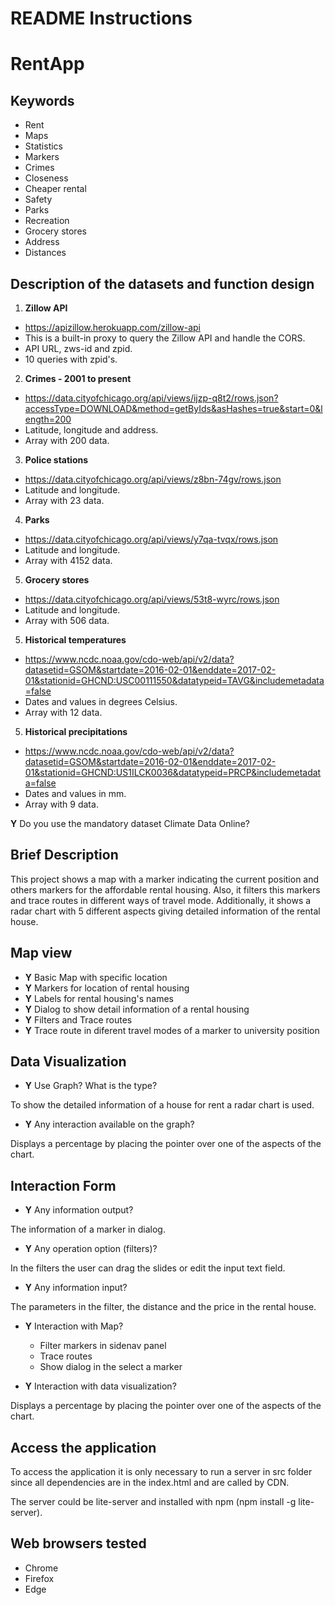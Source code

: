 # README Instructions

# RentApp

## Keywords

* Rent
* Maps
* Statistics
* Markers
* Crimes
* Closeness
* Cheaper rental
* Safety
* Parks
* Recreation
* Grocery stores
* Address
* Distances

## Description of the datasets and function design

1. __Zillow API__

* <https://apizillow.herokuapp.com/zillow-api>
* This is a built-in proxy to query the Zillow API and handle the CORS.
* API URL, zws-id and zpid.
* 10 queries with zpid's.

2. __Crimes - 2001 to present__

* <https://data.cityofchicago.org/api/views/ijzp-q8t2/rows.json?accessType=DOWNLOAD&method=getByIds&asHashes=true&start=0&length=200>
* Latitude, longitude and address.
* Array with 200 data.

3. __Police stations__

* <https://data.cityofchicago.org/api/views/z8bn-74gv/rows.json>
* Latitude and longitude.
* Array with 23 data.

4. __Parks__

* <https://data.cityofchicago.org/api/views/y7qa-tvqx/rows.json>
* Latitude and longitude.
* Array with 4152 data.

5. __Grocery stores__

* <https://data.cityofchicago.org/api/views/53t8-wyrc/rows.json>
* Latitude and longitude.
* Array with 506 data.

5. __Historical temperatures__

* <https://www.ncdc.noaa.gov/cdo-web/api/v2/data?datasetid=GSOM&startdate=2016-02-01&enddate=2017-02-01&stationid=GHCND:USC00111550&datatypeid=TAVG&includemetadata=false>
* Dates and values in degrees Celsius.
* Array with 12 data.

5. __Historical precipitations__

* <https://www.ncdc.noaa.gov/cdo-web/api/v2/data?datasetid=GSOM&startdate=2016-02-01&enddate=2017-02-01&stationid=GHCND:US1ILCK0036&datatypeid=PRCP&includemetadata=false>
* Dates and values in mm.
* Array with 9 data.

__Y__ Do you use the mandatory dataset Climate Data Online?

## Brief Description

This project shows a map with a marker indicating the current position and others markers for the affordable rental housing. Also, it filters this markers and trace routes in different ways of travel mode. Additionally, it shows a radar chart with 5 different aspects giving detailed information of the rental house.

## Map view

* __Y__ Basic Map with specific location
* __Y__ Markers for location of rental housing
* __Y__ Labels for rental housing's names
* __Y__ Dialog to show detail information of a rental housing
* __Y__ Filters and Trace routes
* __Y__ Trace route in diferent travel modes of a marker to university position

## Data Visualization

* __Y__ Use Graph? What is the type?

To show the detailed information of a house for rent a radar chart is used.

* __Y__ Any interaction available on the graph?

Displays a percentage by placing the pointer over one of the aspects of the chart.

## Interaction Form

* __Y__ Any information output?

The information of a marker in dialog.

* __Y__ Any operation option (filters)?

In the filters the user can drag the slides or edit the input text field.

* __Y__ Any information input?

The parameters in the filter, the distance and the price in the rental house.

* __Y__ Interaction with Map?

  * Filter markers in sidenav panel
  * Trace routes
  * Show dialog in the select a marker

* __Y__ Interaction with data visualization?

Displays a percentage by placing the pointer over one of the aspects of the chart.

## Access the application

To access the application it is only necessary to run a server in src folder since all dependencies are in the index.html and are called by CDN.

The server could be lite-server and installed with npm (npm install -g lite-server).

## Web browsers tested

* Chrome
* Firefox
* Edge
